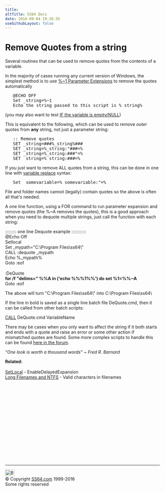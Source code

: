 ```yaml
---
title:
altTitle: SS64 Docs
date: 2016-09-04 19:26:55
useGithubLayout: false
---
```

<!-- #BeginLibraryItem "/Library/head_ntsyntax.lbi" --><!-- #EndLibraryItem --><h1>Remove Quotes from a string</h1> 
<p>Several routines that can be used to remove quotes from the contents of a variable.</p>
<p>In the majority of cases running any current version of Windows, the simplest method is to use<span class="code"> <a href="syntax-args.html">%~1</a></span><a href="syntax-args.html"> Parameter Extensions</a> to remove the quotes automatically</p>
<pre>   @ECHO OFF
   Set _string=%~1
   Echo the string passed to this script is %_string% </pre>
<p>(you may also want to test <a href="if.html#exist">IF the 
variable is empty/NULL</a>)</p>
<p>This is equivalent to the following, which can be used to remove <i>outer</i> quotes from <b>any</b> string, not just a parameter string: </p>
<pre>   :: Remove quotes
   SET _string=###%_string%###
   SET _string=%_string:"###=%
   SET _string=%_string:###"=%
   SET _string=%_string:###=%</pre>
<p>If you just want to remove ALL quotes from a string, this can be done in one line with <a href="syntax-replace.html">variable replace</a> syntax:</p>
<pre>   Set _somevariable=%_somevariable:"=%</pre>
<p>File and folder names cannot (legally) contain quotes so  the above is often all that's needed.</p>
<p>A one line function, using a FOR command to run parameter expansion and remove quotes (the <span class="code">%~A</span> removes the quotes), this is a good approach when you need to dequote multiple strings, just call the function with each string:</p>
<p class="code"> ::::::::: one line Dequote example ::::::::::::<br>
@Echo Off<br>
Setlocal<br>
 Set _mypath="C:\Program Files\ss64\"<br>
CALL :dequote _mypath<br>
Echo %_mypath%<br>
Goto :eof<br>
<br>
:DeQuote<br>
<b>for /f "delims=" %%A in ('echo %%%1%%') do set %1=%%~A</b><br>
Goto :eof</p>
<p>The above will turn "C:\Program Files\ss64\" into C:\Program Files\ss64\</p>
<p>If the line in bold is saved as a single line batch file DeQuote.cmd, then it can be called from other batch scripts:</p>
<p> <span class="code"><a href="call.html">CALL</a> DeQuote.cmd VariableName</span></p>
<p>There may be cases when you only want to affect the string if it both starts and ends with a quote and raise an error or some other action if mismatched quotes are found. 
Some  more complex scripts to handle this can be found <a href="http://ss64.org/viewtopic.php?id=282">here in the forum</a>.</p>
<p class="quote"><i>“One look is worth a thousand words” ~ Fred R. Barnard</i></p>
<p><b>Related:</b><br><br>
<a href="setlocal.html">SetLocal</a> - EnableDelayedExpansion<br>
<a href="syntax-filenames.html">Long Filenames and NTFS</a> - Valid characters in filenames</p><!-- #BeginLibraryItem "/Library/foot_nt.lbi" --><p>
<!-- windows300 -->
<ins class="adsbygoogle" style="display:inline-block;width:300px;height:250px" data-ad-client="ca-pub-6140977852749469" data-ad-slot="7649547908"></ins>
<script>
(adsbygoogle = window.adsbygoogle || []).push({});
</script></p>
<hr>
<div id="bl" class="footer"><a href="syntax-dequote.html#"><img src="../images/top.png" width="30" height="22" alt="Back to the Top"></a></div>
<div id="br" class="footer, tagline">© Copyright <a href="http://ss64.com/">SS64.com</a> 1999-2016<br>
Some rights reserved</div><!-- #EndLibraryItem -->

